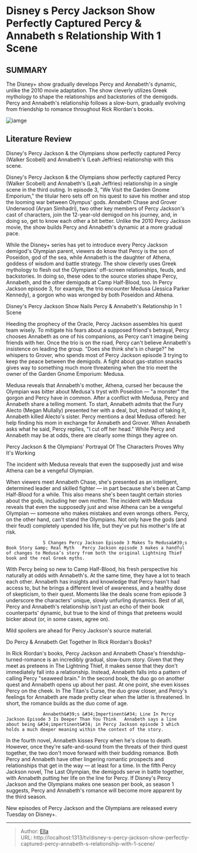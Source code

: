 # Disney s Percy Jackson Show Perfectly Captured Percy &amp; Annabeth s Relationship With 1 Scene


## SUMMARY 



  The Disney&#43; show gradually develops Percy and Annabeth&#39;s dynamic, unlike the 2010 movie adaptation.   The show cleverly utilizes Greek mythology to shape the relationships and backstories of the demigods.   Percy and Annabeth&#39;s relationship follows a slow-burn, gradually evolving from friendship to romance throughout Rick Riordan&#39;s books.  

![iamge](https://static1.srcdn.com/wordpress/wp-content/uploads/2023/12/percyjackson_captured_percyannabeth_relationship.jpg)

## Literature Review
Disney&#39;s Percy Jackson &amp; the Olympians show perfectly captured Percy (Walker Scobell) and Annabeth&#39;s (Leah Jeffries) relationship with this scene.




Disney&#39;s Percy Jackson &amp; the Olympians show perfectly captured Percy (Walker Scobell) and Annabeth&#39;s (Leah Jeffries) relationship in a single scene in the third outing. In episode 3, &#34;We Visit the Garden Gnome Emporium,&#34; the titular hero sets off on his quest to save his mother and stop the looming war between Olympus&#39; gods. Annabeth Chase and Grover Underwood (Aryan Simhadri), two other key members of Percy Jackson&#39;s cast of characters, join the 12-year-old demigod on his journey, and, in doing so, get to know each other a bit better. Unlike the 2010 Percy Jackson movie, the show builds Percy and Annabeth&#39;s dynamic at a more gradual pace.




While the Disney&#43; series has yet to introduce every Percy Jackson demigod&#39;s Olympian parent, viewers do know that Percy is the son of Poseidon, god of the sea, while Annabeth is the daughter of Athena, goddess of wisdom and battle strategy. The show cleverly uses Greek mythology to flesh out the Olympians&#39; off-screen relationships, feuds, and backstories. In doing so, these odes to the source stories shape Percy, Annabeth, and the other demigods at Camp Half-Blood, too. In Percy Jackson episode 3, for example, the trio encounter Medusa (Jessica Parker Kennedy), a gorgon who was wronged by both Poseidon and Athena.


 Disney&#39;s Percy Jackson Show Nails Percy &amp; Annabeth&#39;s Relationship In 1 Scene 
         

Heeding the prophecy of the Oracle, Percy Jackson assembles his quest team wisely. To mitigate his fears about a supposed friend&#39;s betrayal, Percy chooses Annabeth as one of his companions, as Percy can&#39;t imagine being friends with her. Once the trio is on the road, Percy can&#39;t believe Annabeth&#39;s insistence on leading the group. &#34;Does she think she&#39;s in charge?&#34; he whispers to Grover, who spends most of Percy Jackson episode 3 trying to keep the peace between the demigods. A fight about gas-station snacks gives way to something much more threatening when the trio meet the owner of the Garden Gnome Emporium: Medusa.




Medusa reveals that Annabeth&#39;s mother, Athena, cursed her because the Olympian was bitter about Medusa&#39;s tryst with Poseidon — &#34;a monster&#34; the gorgon and Percy have in common. After a conflict with Medusa, Percy and Annabeth share a telling moment. To start, Annabeth admits that the Fury Alecto (Megan Mullally) presented her with a deal, but, instead of taking it, Annabeth killed Alecto&#39;s sister. Percy mentions a deal Medusa offered: her help finding his mom in exchange for Annabeth and Grover. When Annabeth asks what he said, Percy replies, &#34;I cut off her head.&#34; While Percy and Annabeth may be at odds, there are clearly some things they agree on.



 Percy Jackson &amp; the Olympians&#39; Portrayal Of The Characters Proves Why It&#39;s Working 
          



The incident with Medusa reveals that even the supposedly just and wise Athena can be a vengeful Olympian.







When viewers meet Annabeth Chase, she&#39;s presented as an intelligent, determined leader and skilled fighter — in part because she&#39;s been at Camp Half-Blood for a while. This also means she&#39;s been taught certain stories about the gods, including her own mother. The incident with Medusa reveals that even the supposedly just and wise Athena can be a vengeful Olympian — someone who makes mistakes and even wrongs others. Percy, on the other hand, can&#39;t stand the Olympians. Not only have the gods (and their feud) completely upended his life, but they&#39;ve put his mother&#39;s life at risk.

                  5 Changes Percy Jackson Episode 3 Makes To Medusa&#39;s Book Story &amp; Real Myth   Percy Jackson episode 3 makes a handful of changes to Medusa’s story from both the original Lightning Thief book and the real Greek myths.    

With Percy being so new to Camp Half-Blood, his fresh perspective his naturally at odds with Annabeth&#39;s. At the same time, they have a lot to teach each other. Annabeth has insights and knowledge that Percy hasn&#39;t had access to, but he brings a different level of awareness, and a healthy dose of skepticism, to their quest. Moments like the deals scene from episode 3 underscore the characters&#39; unique, slowly unfurling dynamics. Best of all, Percy and Annabeth&#39;s relationship isn&#39;t just an echo of their book counterparts&#39; dynamic, but true to the kind of things that preteens would bicker about (or, in some cases, agree on).




Mild spoilers are ahead for Percy Jackson&#39;s source material.



 Do Percy &amp; Annabeth Get Together In Rick Riordan&#39;s Books? 
          

In Rick Riordan&#39;s books, Percy Jackson and Annabeth Chase&#39;s friendship-turned-romance is an incredibly gradual, slow-burn story. Given that they meet as preteens in The Lightning Thief, it makes sense that they don&#39;t immediately fall into a relationship. Instead, Annabeth falls into a pattern of calling Percy &#34;seaweed brain.&#34; In the second book, the duo go on another quest and Annabeth opens up about her past. At one point, she even kisses Percy on the cheek. In The Titan&#39;s Curse, the duo grow closer, and Percy&#39;s feelings for Annabeth are made pretty clear when the latter is threatened. In short, the romance builds as the duo come of age.

                  Annabeth&#39;s &#34;Impertinent&#34; Line In Percy Jackson Episode 3 Is Deeper Than You Think   Annabeth says a line about being &#34;impertinent&#34; in Percy Jackson episode 3 which holds a much deeper meaning within the context of the story.    




In the fourth novel, Annabeth kisses Percy when he&#39;s close to death. However, once they&#39;re safe-and-sound from the threats of their third quest together, the two don&#39;t move forward with their budding romance. Both Percy and Annabeth have other lingering romantic prospects and relationships that get in the way — at least for a time. In the fifth Percy Jackson novel, The Last Olympian, the demigods serve in battle together, with Annabeth putting her life on the line for Percy. If Disney&#39;s Percy Jackson and the Olympians makes one season per book, as season 1 suggests, Percy and Annabeth&#39;s romance will become more apparent by the third season.

New episodes of Percy Jackson and the Olympians are released every Tuesday on Disney&#43;.



---

> Author: [Ella](https://instagram.hk.cn/)  
> URL: http://localhost:1313/tv/disney-s-percy-jackson-show-perfectly-captured-percy-annabeth-s-relationship-with-1-scene/  

